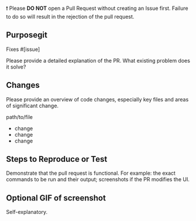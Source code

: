 ❗ Please **DO NOT** open a Pull Request without creating an Issue first. Failure to do so will result in the rejection of the pull request.

## Purposegit 

Fixes #[issue]

Please provide a detailed explanation of the PR. What existing problem does it solve?

## Changes

Please provide an overview of code changes, especially key files and areas of significant change.

path/to/file

- change
- change
- change

## Steps to Reproduce or Test

Demonstrate that the pull request is functional. For example: the exact commands to be run and their output; screenshots if the PR modifies the UI.

## Optional GIF of screenshot

Self-explanatory.

